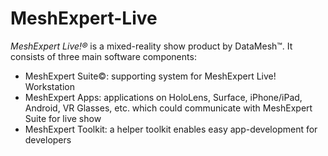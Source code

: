 # MeshExpert-Live
*MeshExpert Live!&reg;* is a mixed-reality show product by DataMesh&trade;. It consists of three main software components:
* MeshExpert Suite&copy;: supporting system for MeshExpert Live! Workstation
* MeshExpert Apps: applications on HoloLens, Surface, iPhone/iPad, Android, VR Glasses, etc. which could communicate with MeshExpert Suite for live show
* MeshExpert Toolkit: a helper toolkit enables easy app-development for developers
